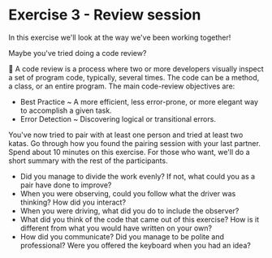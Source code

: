 # Exercise 3 - Review session

In this exercise we'll look at the way we've been working together!

Maybe you've tried doing a code review?

:book: A code review is a process where two or more developers visually inspect a set of program code, typically, several times. The code can be a method, a class, or an entire program. The main code-review objectives are:

* Best Practice ~ A more efficient, less error-prone, or more elegant way to accomplish a given task.<br/>
* Error Detection ~ Discovering logical or transitional errors.

You've now tried to pair with at least one person and tried at least two katas. Go through how you found the pairing session with your last partner. Spend about 10 minutes on this exercise. For those who want, we'll do a short summary with the rest of the participants. 

* Did you manage to divide the work evenly? If not, what could you as a pair have done to improve?
* When you were observing, could you follow what the driver was thinking? How did you interact?
* When you were driving, what did you do to include the observer?
* What did you think of the code that came out of this exercise? How is it different from what you would have written on your own? 
* How did you communicate? Did you manage to be polite and professional? Were you offered the keyboard when you had an idea?
